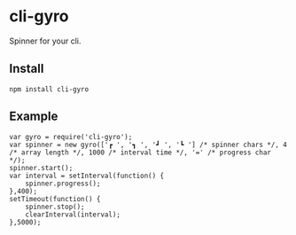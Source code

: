 # cli-gyro
Spinner for your cli.


## Install

    npm install cli-gyro
    
## Example

    var gyro = require('cli-gyro');
    var spinner = new gyro(['┏ ', '┓ ', '┛ ', '┗ '] /* spinner chars */, 4 /* array length */, 1000 /* interval time */, '=' /* progress char */);
    spinner.start();
    var interval = setInterval(function() {
	    spinner.progress();
    },400);
    setTimeout(function() {
	    spinner.stop();
	    clearInterval(interval);
    },5000);
